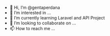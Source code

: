 - 👋 Hi, I’m @gentaperdana
- 👀 I’m interested in ...
- 🌱 I’m currently learning Laravel and API Project
- 💞️ I’m looking to collaborate on ...
- 📫 How to reach me ...

<!---
gentaperdana/gentaperdana is a ✨ special ✨ repository because its `README.md` (this file) appears on your GitHub profile.
You can click the Preview link to take a look at your changes.
--->
